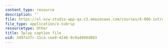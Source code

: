 ```yaml
---
content_type: resource
description: ''
file: https://ol-ocw-studio-app-qa.s3.amazonaws.com/courses/6-006-introduction-to-algorithms-fall-2011/3d97a3fc31cacee0d2469c0a4998d803_-FElVPKykgw.srt
file_type: application/x-subrip
resourcetype: Other
title: 3play caption file
uid: 3d97a3fc-31ca-cee0-d246-9c0a4998d803
---
```

